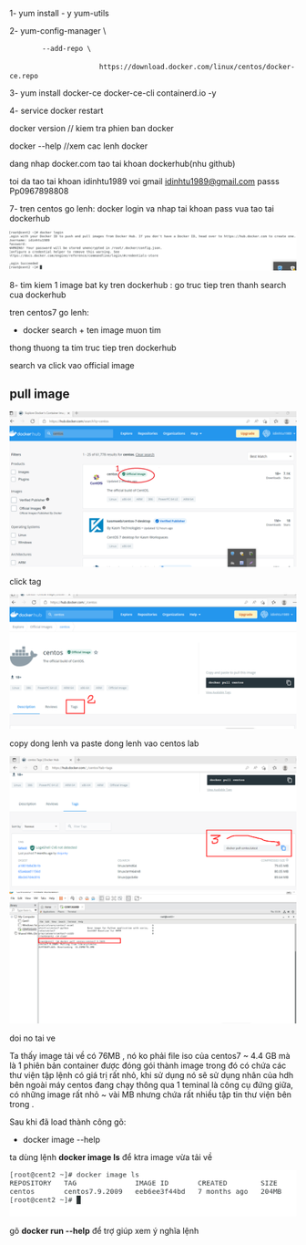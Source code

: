 1- yum install - y yum-utils

2- yum-config-manager \

            --add-repo \

                          https://download.docker.com/linux/centos/docker-ce.repo


3- yum install docker-ce docker-ce-cli containerd.io -y

4- service docker restart

docker version  // kiem tra phien ban docker

docker --help   //xem cac lenh docker

dang nhap docker.com tao tai khoan dockerhub(nhu github)

toi da tao tai khoan idinhtu1989 voi gmail idinhtu1989@gmail.com passs Pp0967898808

7- tren centos go lenh: docker login va nhap tai khoan pass vua tao tai dockerhub

<img src="img/7.png">

8- tim kiem 1 image bat ky tren dockerhub  : go truc tiep tren thanh search cua dockerhub

tren centos7 go lenh: 
- docker search + ten image muon tim

thong thuong ta tim truc tiep tren dockerhub

search va click vao official image

## pull image 

<img src="img/8.png">

click tag

<img src="img/9.png">

copy dong lenh va paste  dong lenh vao centos lab

<img src="img/10.png">

<img src="img/11.png">

doi no tai ve

Ta thấy image tải về có 76MB , nó ko phải file iso của centos7 ~ 4.4 GB
mà là 1 phiên bản container được đóng gói thành image trong đó có chứa các thư viện tập lệnh có giá trị rất nhỏ, khi sử dụng nó sẽ sử dụng nhân của hdh bên ngoài máy centos đang chạy thông qua 1 teminal là công cụ đứng giữa, có những image rất nhỏ ~ vài MB nhưng chứa rất nhiều tập tin thư viện bên trong .

Sau khi đã load thành công gõ:
- docker image --help

ta dùng lệnh **docker image ls** để ktra image vừa tải về

<img src="img/12.png">

gõ **docker run --help** để trợ giúp xem ý nghĩa lệnh















